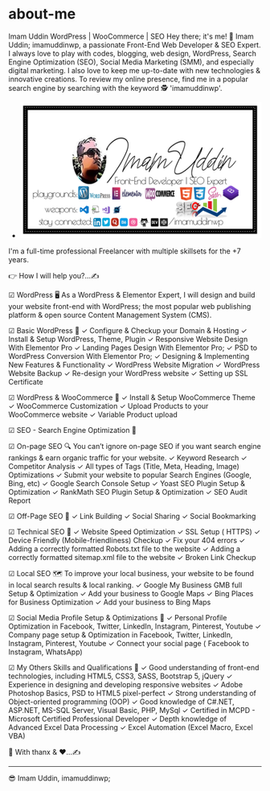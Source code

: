 # about-me
Imam Uddin
WordPress | WooCommerce | SEO
Hey there; it's me! 🤠 Imam Uddin; imamuddinwp, a passionate Front-End Web Developer & SEO Expert. I always love to play with codes, blogging, web design, WordPress, Search Engine Optimization (SEO), Social Media Marketing (SMM), and especially digital marketing. I also love to keep me up-to-date with new technologies & innovative creations. To review my online presence, find me in a popular search engine by searching with the keyword 🕵 'imamuddinwp'. 

- ![about_me](/imam-uddin-imamuddinwp.png) 

I'm a full-time professional Freelancer with multiple skillsets for the +7 years. 

👉 How I will help you?...✍

☑ WordPress 🖥
As a WordPress & Elementor Expert, I will design and build your website front-end with WordPress; the most popular web publishing platform & open source Content Management System (CMS).

☑ Basic WordPress 🔌
✓ Configure & Checkup your Domain & Hosting
✓ Install & Setup WordPress, Theme, Plugin
✓ Responsive Website Design With Elementor Pro
✓ Landing Pages Design With Elementor Pro;
✓ PSD to WordPress Conversion With Elementor Pro;
✓ Designing & Implementing New Features & Functionality
✓ WordPress Website Migration
✓ WordPress Website Backup
✓ Re-design your WordPress website
✓ Setting up SSL Certificate

☑ WordPress & WooCommerce 🛒
✓ Install & Setup WooCommerce Theme
✓ WooCommerce Customization
✓ Upload Products to your WooCommerce website
✓ Variable Product upload

☑ SEO - Search Engine Optimization 🚀

☑ On-page SEO 🔍
You can’t ignore on-page SEO if you want search engine rankings & earn organic traffic for your website.
✓ Keyword Research
✓ Competitor Analysis
✓ All types of Tags (Title, Meta, Heading, Image) Optimizations
✓ Submit your website to popular Search Engines (Google, Bing, etc)
✓ Google Search Console Setup
✓ Yoast SEO Plugin Setup & Optimization
✓ RankMath SEO Plugin Setup & Optimization
✓ SEO Audit Report

☑ Off-Page SEO 📌
✓ Link Building
✓ Social Sharing 
✓ Social Bookmarking

☑ Technical SEO 🔭
✓ Website Speed Optimization
✓ SSL Setup ( HTTPS)
✓ Device Friendly (Mobile-friendliness) Checkup
✓ Fix your 404 errors
✓ Adding a correctly formatted Robots.txt file to the website
✓ Adding a correctly formatted sitemap.xml file to the website
✓ Broken Link Checkup

☑ Local SEO 🗺
To improve your local business, your website to be found in local search results & local ranking. 
✓ Google My Business GMB full Setup & Optimization
✓ Add your business to Google Maps
✓ Bing Places for Business Optimization
✓ Add your business to Bing Maps

☑ Social Media Profile Setup & Optimizations 🔖
✓ Personal Profile Optimization in Facebook, Twitter, LinkedIn, Instagram, Pinterest, Youtube
✓ Company page setup & Optimization in Facebook, Twitter, LinkedIn, Instagram, Pinterest, Youtube
✓ Connect your social page ( Facebook to Instagram, WhatsApp)

☑ My Others Skills and Qualifications 📂
✓ Good understanding of front-end technologies, including HTML5, CSS3, SASS, Bootstrap 5, jQuery
✓ Experience in designing and developing responsive websites
✓ Adobe Photoshop Basics, PSD to HTML5 pixel-perfect
✓ Strong understanding of Object-oriented programming (OOP)
✓ Good knowledge of C#.NET, ASP.NET, MS-SQL Server, Visual Basic, PHP, MySql
✓ Certified in MCPD - Microsoft Certified Professional Developer
✓ Depth knowledge of Advanced Excel Data Processing
✓ Excel Automation (Excel Macro, Excel VBA)

🤝 With thanx & ♥...✍
__________________________
😎 Imam Uddin, imamuddinwp; 
